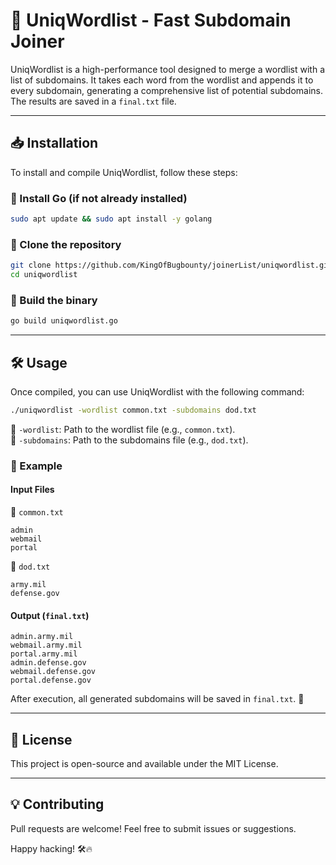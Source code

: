 # 🚀 UniqWordlist - Fast Subdomain Joiner

UniqWordlist is a high-performance tool designed to merge a wordlist with a list of subdomains. It takes each word from the wordlist and appends it to every subdomain, generating a comprehensive list of potential subdomains. The results are saved in a `final.txt` file.

---

## 📥 Installation

To install and compile UniqWordlist, follow these steps:

### 🔹 Install Go (if not already installed)
```bash
sudo apt update && sudo apt install -y golang
```

### 🔹 Clone the repository
```bash
git clone https://github.com/KingOfBugbounty/joinerList/uniqwordlist.git
cd uniqwordlist
```

### 🔹 Build the binary
```bash
go build uniqwordlist.go
```

---

## 🛠 Usage

Once compiled, you can use UniqWordlist with the following command:

```bash
./uniqwordlist -wordlist common.txt -subdomains dod.txt
```

🔹 `-wordlist`: Path to the wordlist file (e.g., `common.txt`).  
🔹 `-subdomains`: Path to the subdomains file (e.g., `dod.txt`).

### 📌 Example
#### **Input Files**

🔹 `common.txt`
```
admin
webmail
portal
```

🔹 `dod.txt`
```
army.mil
defense.gov
```

#### **Output (`final.txt`)**
```
admin.army.mil
webmail.army.mil
portal.army.mil
admin.defense.gov
webmail.defense.gov
portal.defense.gov
```

After execution, all generated subdomains will be saved in `final.txt`. 🎯

---

## 📜 License
This project is open-source and available under the MIT License.

---

## 💡 Contributing
Pull requests are welcome! Feel free to submit issues or suggestions.

Happy hacking! 🛠️🔥

